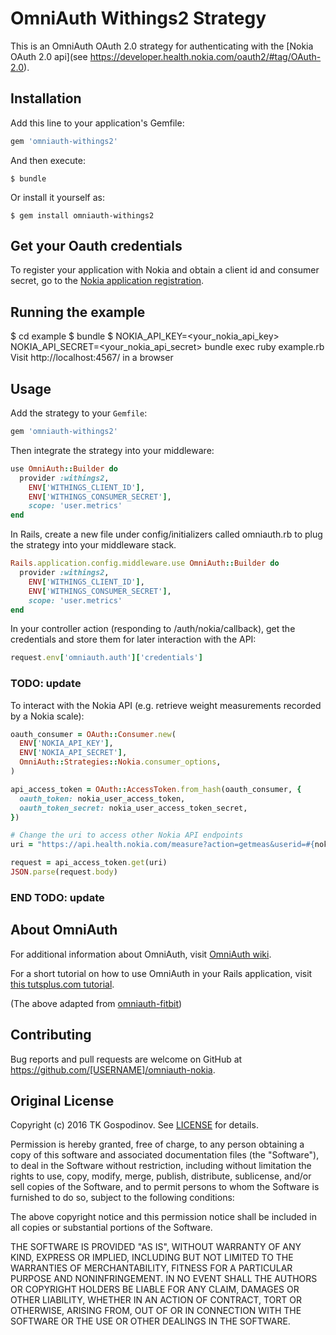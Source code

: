 # OmniAuth Withings2 Strategy

This is an OmniAuth OAuth 2.0 strategy for authenticating with the [Nokia OAuth 2.0 api](see https://developer.health.nokia.com/oauth2/#tag/OAuth-2.0).

## Installation

Add this line to your application's Gemfile:

```ruby
gem 'omniauth-withings2'
```

And then execute:

    $ bundle

Or install it yourself as:

    $ gem install omniauth-withings2


## Get your Oauth credentials

To register your application with Nokia and obtain a client id and consumer secret, go to the [Nokia application registration](https://account.health.nokia.com/partner/add_oauth2).

## Running the example

$ cd example
$ bundle
$ NOKIA_API_KEY=<your_nokia_api_key> NOKIA_API_SECRET=<your_nokia_api_secret> bundle exec ruby example.rb
Visit http://localhost:4567/ in a browser

## Usage

Add the strategy to your `Gemfile`:

```ruby
gem 'omniauth-withings2'
```

Then integrate the strategy into your middleware:

```ruby
use OmniAuth::Builder do
  provider :withings2,
    ENV['WITHINGS_CLIENT_ID'],
    ENV['WITHINGS_CONSUMER_SECRET'],
    scope: 'user.metrics'
end
```

In Rails, create a new file under config/initializers called omniauth.rb to plug the strategy into your middleware stack.

```ruby
Rails.application.config.middleware.use OmniAuth::Builder do
  provider :withings2,
    ENV['WITHINGS_CLIENT_ID'],
    ENV['WITHINGS_CONSUMER_SECRET'],
    scope: 'user.metrics'
end
```

In your controller action (responding to /auth/nokia/callback), get the credentials and store them for later interaction with the API:

```ruby
request.env['omniauth.auth']['credentials']
```

### TODO: update
To interact with the Nokia API (e.g. retrieve weight measurements recorded by a Nokia scale):

```ruby
oauth_consumer = OAuth::Consumer.new(
  ENV['NOKIA_API_KEY'],
  ENV['NOKIA_API_SECRET'],
  OmniAuth::Strategies::Nokia.consumer_options,
)

api_access_token = OAuth::AccessToken.from_hash(oauth_consumer, {
  oauth_token: nokia_user_access_token,
  oauth_token_secret: nokia_user_access_token_secret,
})

# Change the uri to access other Nokia API endpoints
uri = "https://api.health.nokia.com/measure?action=getmeas&userid=#{nokia_user_id}"

request = api_access_token.get(uri)
JSON.parse(request.body)
```
### END TODO: update

## About OmniAuth

For additional information about OmniAuth, visit [OmniAuth wiki](https://github.com/intridea/omniauth/wiki).

For a short tutorial on how to use OmniAuth in your Rails application, visit [this tutsplus.com tutorial](http://net.tutsplus.com/tutorials/ruby/how-to-use-omniauth-to-authenticate-your-users/).

(The above adapted from [omniauth-fitbit](https://github.com/tkgospodinov/omniauth-fitbit))

## Contributing

Bug reports and pull requests are welcome on GitHub at https://github.com/[USERNAME]/omniauth-nokia.

## Original License

Copyright (c) 2016 TK Gospodinov. See [LICENSE](https://github.com/tkgospodinov/omniauth-fitbit/blob/master/LICENSE.md) for details.

Permission is hereby granted, free of charge, to any person obtaining
a copy of this software and associated documentation files (the
"Software"), to deal in the Software without restriction, including
without limitation the rights to use, copy, modify, merge, publish,
distribute, sublicense, and/or sell copies of the Software, and to
permit persons to whom the Software is furnished to do so, subject to
the following conditions:

The above copyright notice and this permission notice shall be
included in all copies or substantial portions of the Software.

THE SOFTWARE IS PROVIDED "AS IS", WITHOUT WARRANTY OF ANY KIND,
EXPRESS OR IMPLIED, INCLUDING BUT NOT LIMITED TO THE WARRANTIES OF
MERCHANTABILITY, FITNESS FOR A PARTICULAR PURPOSE AND
NONINFRINGEMENT. IN NO EVENT SHALL THE AUTHORS OR COPYRIGHT HOLDERS BE
LIABLE FOR ANY CLAIM, DAMAGES OR OTHER LIABILITY, WHETHER IN AN ACTION
OF CONTRACT, TORT OR OTHERWISE, ARISING FROM, OUT OF OR IN CONNECTION
WITH THE SOFTWARE OR THE USE OR OTHER DEALINGS IN THE SOFTWARE.
